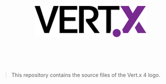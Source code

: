 <h1 align="center">
<br>
<br>
<img src="vertx-logo.svg" width=300>
<br>
<br>
<br>
</h1>

> This repository contains the source files of the Vert.x 4 logo.
